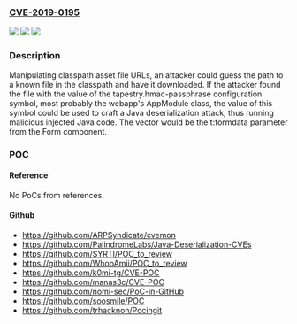 ### [CVE-2019-0195](https://cve.mitre.org/cgi-bin/cvename.cgi?name=CVE-2019-0195)
![](https://img.shields.io/static/v1?label=Product&message=Apache%20Tapestry&color=blue)
![](https://img.shields.io/static/v1?label=Version&message=n%2Fa&color=blue)
![](https://img.shields.io/static/v1?label=Vulnerability&message=Information%20Disclosure&color=brighgreen)

### Description

Manipulating classpath asset file URLs, an attacker could guess the path to a known file in the classpath and have it downloaded. If the attacker found the file with the value of the tapestry.hmac-passphrase configuration symbol, most probably the webapp's AppModule class, the value of this symbol could be used to craft a Java deserialization attack, thus running malicious injected Java code. The vector would be the t:formdata parameter from the Form component.

### POC

#### Reference
No PoCs from references.

#### Github
- https://github.com/ARPSyndicate/cvemon
- https://github.com/PalindromeLabs/Java-Deserialization-CVEs
- https://github.com/SYRTI/POC_to_review
- https://github.com/WhooAmii/POC_to_review
- https://github.com/k0mi-tg/CVE-POC
- https://github.com/manas3c/CVE-POC
- https://github.com/nomi-sec/PoC-in-GitHub
- https://github.com/soosmile/POC
- https://github.com/trhacknon/Pocingit

